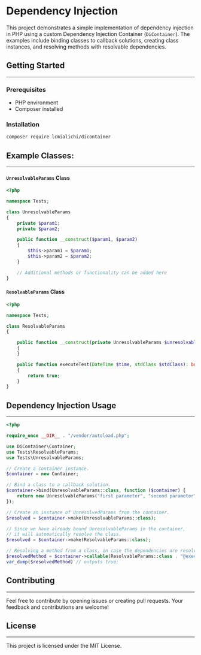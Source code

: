 # Dependency Injection

This project demonstrates a simple implementation of dependency injection in PHP using a custom Dependency Injection Container (`DiContainer`). The examples include binding classes to callback solutions, creating class instances, and resolving methods with resolvable dependencies.

## Getting Started
---
### Prerequisites

- PHP environment
- Composer installed

### Installation

```bash
composer require lcmialichi/dicontainer
```


## Example Classes:
---


#### `UnresolvableParams` Class

```php
<?php

namespace Tests;

class UnresolvableParams
{
    private $param1;
    private $param2;

    public function __construct($param1, $param2)
    {
        $this->param1 = $param1;
        $this->param2 = $param2;
    }

    // Additional methods or functionality can be added here
}

```

#### `ResolvableParams` Class

```php
<?php

namespace Tests;

class ResolvableParams
{

    public function __construct(private UnresolvableParams $unresolvableParams)
    {
    }

    public function executeTest(DateTime $time, stdClass $stdClass): bool
    {
        return true;
    }
}
```

## Dependency Injection Usage
---

```php
<?php

require_once __DIR__ . "/vendor/autoload.php";

use DiContainer\Container;
use Tests\ResolvableParams;
use Tests\UnresolvableParams;

// Create a container instance.
$container = new Container;

// Bind a class to a callback solution.
$container->bind(UnresolvableParams::class, function ($container) {
    return new UnresolvableParams("first parameter", "second parameter");
});

// Create an instance of UnresolvedParams from the container.
$resolved = $container->make(UnresolvableParams::class);

// Since we have already bound UnresolvableParams in the container,
// it will automatically resolve the class.
$resolved = $container->make(ResolvableParams::class);

// Resolving a method from a class, in case the dependencies are resolvable.
$resolvedMethod = $container->callable(ResolvableParams::class . "@executeTest");
var_dump($resolvedMethod) // outputs true;

```

## Contributing
---

Feel free to contribute by opening issues or creating pull requests. Your feedback and contributions are welcome!

## License
---

This project is licensed under the MIT License.